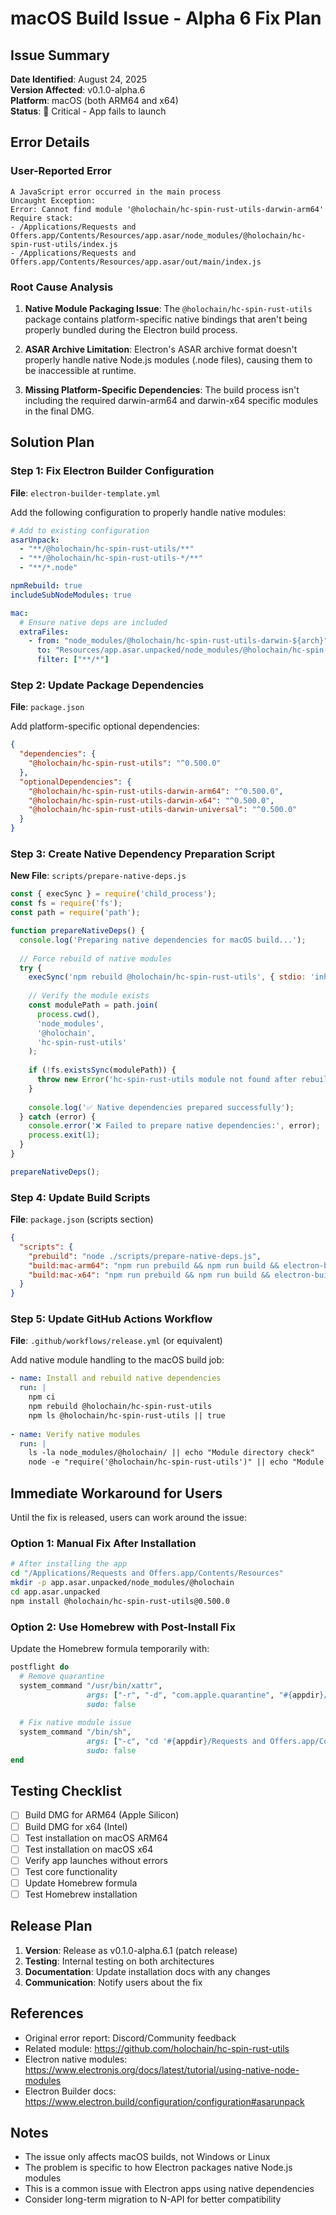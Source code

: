 # macOS Build Issue - Alpha 6 Fix Plan

## Issue Summary
**Date Identified**: August 24, 2025  
**Version Affected**: v0.1.0-alpha.6  
**Platform**: macOS (both ARM64 and x64)  
**Status**: 🔴 Critical - App fails to launch

## Error Details

### User-Reported Error
```
A JavaScript error occurred in the main process
Uncaught Exception:
Error: Cannot find module '@holochain/hc-spin-rust-utils-darwin-arm64'
Require stack:
- /Applications/Requests and Offers.app/Contents/Resources/app.asar/node_modules/@holochain/hc-spin-rust-utils/index.js
- /Applications/Requests and Offers.app/Contents/Resources/app.asar/out/main/index.js
```

### Root Cause Analysis

1. **Native Module Packaging Issue**: The `@holochain/hc-spin-rust-utils` package contains platform-specific native bindings that aren't being properly bundled during the Electron build process.

2. **ASAR Archive Limitation**: Electron's ASAR archive format doesn't properly handle native Node.js modules (.node files), causing them to be inaccessible at runtime.

3. **Missing Platform-Specific Dependencies**: The build process isn't including the required darwin-arm64 and darwin-x64 specific modules in the final DMG.

## Solution Plan

### Step 1: Fix Electron Builder Configuration

**File**: `electron-builder-template.yml`

Add the following configuration to properly handle native modules:

```yaml
# Add to existing configuration
asarUnpack:
  - "**/@holochain/hc-spin-rust-utils/**"
  - "**/@holochain/hc-spin-rust-utils-*/**"
  - "**/*.node"

npmRebuild: true
includeSubNodeModules: true

mac:
  # Ensure native deps are included
  extraFiles:
    - from: "node_modules/@holochain/hc-spin-rust-utils-darwin-${arch}"
      to: "Resources/app.asar.unpacked/node_modules/@holochain/hc-spin-rust-utils-darwin-${arch}"
      filter: ["**/*"]
```

### Step 2: Update Package Dependencies

**File**: `package.json`

Add platform-specific optional dependencies:

```json
{
  "dependencies": {
    "@holochain/hc-spin-rust-utils": "^0.500.0"
  },
  "optionalDependencies": {
    "@holochain/hc-spin-rust-utils-darwin-arm64": "^0.500.0",
    "@holochain/hc-spin-rust-utils-darwin-x64": "^0.500.0",
    "@holochain/hc-spin-rust-utils-darwin-universal": "^0.500.0"
  }
}
```

### Step 3: Create Native Dependency Preparation Script

**New File**: `scripts/prepare-native-deps.js`

```javascript
const { execSync } = require('child_process');
const fs = require('fs');
const path = require('path');

function prepareNativeDeps() {
  console.log('Preparing native dependencies for macOS build...');
  
  // Force rebuild of native modules
  try {
    execSync('npm rebuild @holochain/hc-spin-rust-utils', { stdio: 'inherit' });
    
    // Verify the module exists
    const modulePath = path.join(
      process.cwd(),
      'node_modules',
      '@holochain',
      'hc-spin-rust-utils'
    );
    
    if (!fs.existsSync(modulePath)) {
      throw new Error('hc-spin-rust-utils module not found after rebuild');
    }
    
    console.log('✅ Native dependencies prepared successfully');
  } catch (error) {
    console.error('❌ Failed to prepare native dependencies:', error);
    process.exit(1);
  }
}

prepareNativeDeps();
```

### Step 4: Update Build Scripts

**File**: `package.json` (scripts section)

```json
{
  "scripts": {
    "prebuild": "node ./scripts/prepare-native-deps.js",
    "build:mac-arm64": "npm run prebuild && npm run build && electron-builder --mac --arm64 --config",
    "build:mac-x64": "npm run prebuild && npm run build && electron-builder --mac --x64 --config"
  }
}
```

### Step 5: Update GitHub Actions Workflow

**File**: `.github/workflows/release.yml` (or equivalent)

Add native module handling to the macOS build job:

```yaml
- name: Install and rebuild native dependencies
  run: |
    npm ci
    npm rebuild @holochain/hc-spin-rust-utils
    npm ls @holochain/hc-spin-rust-utils || true
    
- name: Verify native modules
  run: |
    ls -la node_modules/@holochain/ || echo "Module directory check"
    node -e "require('@holochain/hc-spin-rust-utils')" || echo "Module load test failed"
```

## Immediate Workaround for Users

Until the fix is released, users can work around the issue:

### Option 1: Manual Fix After Installation
```bash
# After installing the app
cd "/Applications/Requests and Offers.app/Contents/Resources"
mkdir -p app.asar.unpacked/node_modules/@holochain
cd app.asar.unpacked
npm install @holochain/hc-spin-rust-utils@0.500.0
```

### Option 2: Use Homebrew with Post-Install Fix
Update the Homebrew formula temporarily with:

```ruby
postflight do
  # Remove quarantine
  system_command "/usr/bin/xattr",
                 args: ["-r", "-d", "com.apple.quarantine", "#{appdir}/Requests and Offers.app"],
                 sudo: false
                 
  # Fix native module issue
  system_command "/bin/sh",
                 args: ["-c", "cd '#{appdir}/Requests and Offers.app/Contents/Resources' && mkdir -p app.asar.unpacked/node_modules/@holochain && cd app.asar.unpacked && npm install @holochain/hc-spin-rust-utils@0.500.0"],
                 sudo: false
end
```

## Testing Checklist

- [ ] Build DMG for ARM64 (Apple Silicon)
- [ ] Build DMG for x64 (Intel)
- [ ] Test installation on macOS ARM64
- [ ] Test installation on macOS x64
- [ ] Verify app launches without errors
- [ ] Test core functionality
- [ ] Update Homebrew formula
- [ ] Test Homebrew installation

## Release Plan

1. **Version**: Release as v0.1.0-alpha.6.1 (patch release)
2. **Testing**: Internal testing on both architectures
3. **Documentation**: Update installation docs with any changes
4. **Communication**: Notify users about the fix

## References

- Original error report: Discord/Community feedback
- Related module: https://github.com/holochain/hc-spin-rust-utils
- Electron native modules: https://www.electronjs.org/docs/latest/tutorial/using-native-node-modules
- Electron Builder docs: https://www.electron.build/configuration/configuration#asarunpack

## Notes

- The issue only affects macOS builds, not Windows or Linux
- The problem is specific to how Electron packages native Node.js modules
- This is a common issue with Electron apps using native dependencies
- Consider long-term migration to N-API for better compatibility
